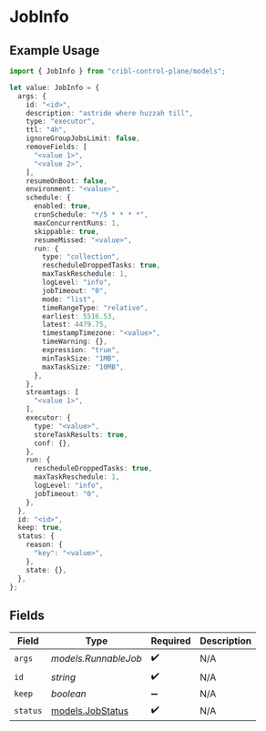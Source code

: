 # JobInfo

## Example Usage

```typescript
import { JobInfo } from "cribl-control-plane/models";

let value: JobInfo = {
  args: {
    id: "<id>",
    description: "astride where huzzah till",
    type: "executor",
    ttl: "4h",
    ignoreGroupJobsLimit: false,
    removeFields: [
      "<value 1>",
      "<value 2>",
    ],
    resumeOnBoot: false,
    environment: "<value>",
    schedule: {
      enabled: true,
      cronSchedule: "*/5 * * * *",
      maxConcurrentRuns: 1,
      skippable: true,
      resumeMissed: "<value>",
      run: {
        type: "collection",
        rescheduleDroppedTasks: true,
        maxTaskReschedule: 1,
        logLevel: "info",
        jobTimeout: "0",
        mode: "list",
        timeRangeType: "relative",
        earliest: 5516.53,
        latest: 4479.75,
        timestampTimezone: "<value>",
        timeWarning: {},
        expression: "true",
        minTaskSize: "1MB",
        maxTaskSize: "10MB",
      },
    },
    streamtags: [
      "<value 1>",
    ],
    executor: {
      type: "<value>",
      storeTaskResults: true,
      conf: {},
    },
    run: {
      rescheduleDroppedTasks: true,
      maxTaskReschedule: 1,
      logLevel: "info",
      jobTimeout: "0",
    },
  },
  id: "<id>",
  keep: true,
  status: {
    reason: {
      "key": "<value>",
    },
    state: {},
  },
};
```

## Fields

| Field                                      | Type                                       | Required                                   | Description                                |
| ------------------------------------------ | ------------------------------------------ | ------------------------------------------ | ------------------------------------------ |
| `args`                                     | *models.RunnableJob*                       | :heavy_check_mark:                         | N/A                                        |
| `id`                                       | *string*                                   | :heavy_check_mark:                         | N/A                                        |
| `keep`                                     | *boolean*                                  | :heavy_minus_sign:                         | N/A                                        |
| `status`                                   | [models.JobStatus](../models/jobstatus.md) | :heavy_check_mark:                         | N/A                                        |
